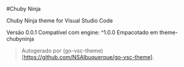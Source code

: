 #Chuby Ninja

Chuby Ninja theme for Visual Studio Code

Versão 0.0.1
Compatível com engine: ^1.0.0
Empacotado em theme-chubyninja

> Autogerado por (go-vsc-theme)[https://github.com/NSAlbuquerque/go-vsc-theme].